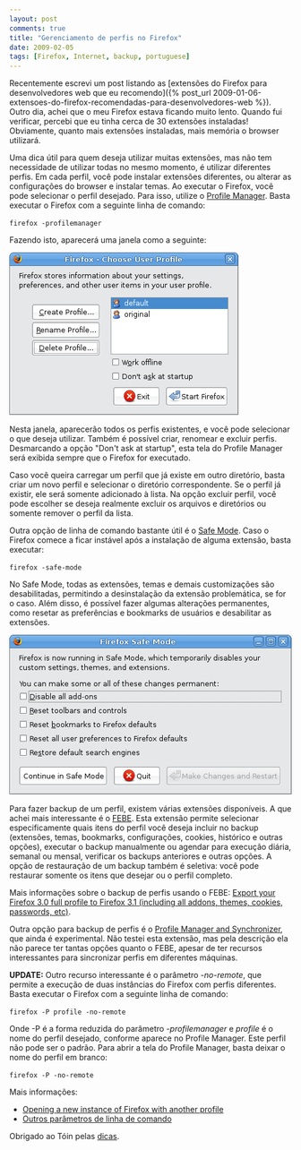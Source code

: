 ```yaml
---
layout: post
comments: true
title: "Gerenciamento de perfis no Firefox"
date: 2009-02-05
tags: [Firefox, Internet, backup, portuguese]
---
```

Recentemente escrevi um post listando as [extensões do Firefox para desenvolvedores web que eu recomendo]({% post_url 2009-01-06-extensoes-do-firefox-recomendadas-para-desenvolvedores-web %}). Outro dia, achei que o meu Firefox estava ficando muito lento. Quando fui verificar, percebi que eu tinha cerca de 30 extensões instaladas! Obviamente, quanto mais extensões instaladas, mais memória o browser utilizará.

Uma dica útil para quem deseja utilizar muitas extensões, mas não tem necessidade de utilizar todas no mesmo momento, é utilizar diferentes perfis. Em cada perfil, você pode instalar extensões diferentes, ou alterar as configurações do browser e instalar temas. Ao executar o Firefox, você pode selecionar o perfil desejado. Para isso, utilize o [Profile Manager](http://kb.mozillazine.org/Profile_Manager). Basta executar o Firefox com a seguinte linha de comando:

`firefox -profilemanager`

Fazendo isto, aparecerá uma janela como a seguinte:

<a href="/images/firefox-profile_manager.png" class="post-image-link">![Profile Manager](/images/firefox-profile_manager.png)</a>

Nesta janela, aparecerão todos os perfis existentes, e você pode selecionar o que deseja utilizar. Também é possível criar, renomear e excluir perfis. Desmarcando a opção "Don't ask at startup", esta tela do Profile Manager será exibida sempre que o Firefox for executado.

Caso você queira carregar um perfil que já existe em outro diretório, basta criar um novo perfil e selecionar o diretório correspondente. Se o perfil já existir, ele será somente adicionado à lista. Na opção excluir perfil, você pode escolher se deseja realmente excluir os arquivos e diretórios ou somente remover o perfil da lista.

Outra opção de linha de comando bastante útil é o [Safe Mode](http://kb.mozillazine.org/Safe_mode). Caso o Firefox comece a ficar instável após a instalação de alguma extensão, basta executar:

`firefox -safe-mode`

No Safe Mode, todas as extensões, temas e demais customizações são desabilitadas, permitindo a desinstalação da extensão problemática, se for o caso. Além disso, é possível fazer algumas alterações permanentes, como resetar as preferências e bookmarks de usuários e desabilitar as extensões.

<a href="/images/firefox-safe_mode.png" class="post-image-link">![Firefox Safe Mode](/images/firefox-safe_mode.png)</a>

Para fazer backup de um perfil, existem várias extensões disponíveis. A que achei mais interessante é o [FEBE](https://addons.mozilla.org/en-US/firefox/addon/2109). Esta extensão permite selecionar especificamente quais itens do perfil você deseja incluir no backup (extensões, temas, bookmarks, configurações, cookies, histórico e outras opções), executar o backup manualmente ou agendar para execução diária, semanal ou mensal, verificar os backups anteriores e outras opções. A opção de restauração de um backup também é seletiva: você pode restaurar somente os itens que desejar ou o perfil completo.

Mais informações sobre o backup de perfis usando o FEBE: [Export your Firefox 3.0 full profile to Firefox 3.1 (including all addons, themes, cookies, passwords, etc)](http://icehot.wordpress.com/2008/12/23/export-your-firefox-30-full-profile-to-firefox-31-including-all-addons-themes-cookies-passwords-etc/).

Outra opção para backup de perfis é o [Profile Manager and Synchronizer](https://addons.mozilla.org/pt-BR/firefox/addon/9452), que ainda é experimental. Não testei esta extensão, mas pela descrição ela não parece ter tantas opções quanto o FEBE, apesar de ter recursos interessantes para sincronizar perfis em diferentes máquinas.

**UPDATE:** Outro recurso interessante é o parâmetro _-no-remote_, que permite a execução de duas instâncias do Firefox com perfis diferentes. Basta executar o Firefox com a seguinte linha de comando:

`firefox -P profile -no-remote`

Onde -P é a forma reduzida do parâmetro _-profilemanager_ e _profile_ é o nome do perfil desejado, conforme aparece no Profile Manager. Este perfil não pode ser o padrão. Para abrir a tela do Profile Manager, basta deixar o nome do perfil em branco:

`firefox -P -no-remote`

Mais informações:

- [Opening a new instance of Firefox with another profile](http://kb.mozillazine.org/Opening_a_new_instance_of_Firefox_with_another_profile)
- [Outros parâmetros de linha de comando](http://kb.mozillazine.org/Command_line_arguments)

Obrigado ao Tóin pelas [dicas](#comment-119).

